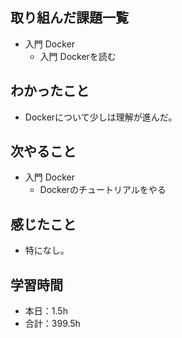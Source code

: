 ## 取り組んだ課題一覧
- 入門 Docker
  - 入門 Dockerを読む
## わかったこと
- Dockerについて少しは理解が進んだ。
## 次やること
- 入門 Docker
  - Dockerのチュートリアルをやる
## 感じたこと
- 特になし。
## 学習時間
- 本日：1.5h
- 合計：399.5h